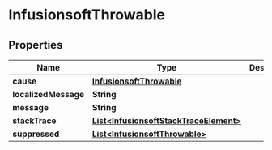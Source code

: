 
# InfusionsoftThrowable

## Properties
Name | Type | Description | Notes
------------ | ------------- | ------------- | -------------
**cause** | [**InfusionsoftThrowable**](InfusionsoftThrowable.md) |  |  [optional]
**localizedMessage** | **String** |  |  [optional]
**message** | **String** |  |  [optional]
**stackTrace** | [**List&lt;InfusionsoftStackTraceElement&gt;**](InfusionsoftStackTraceElement.md) |  |  [optional]
**suppressed** | [**List&lt;InfusionsoftThrowable&gt;**](InfusionsoftThrowable.md) |  |  [optional]



